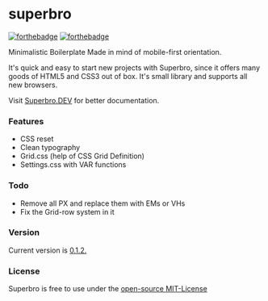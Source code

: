 # superbro
[![forthebadge](https://forthebadge.com/images/badges/built-with-love.svg)](https://forthebadge.com) [![forthebadge](https://forthebadge.com/images/badges/for-you.svg)](https://forthebadge.com)

Minimalistic Boilerplate
Made in mind of mobile-first orientation.

It's quick and easy to start new projects with Superbro, since it offers many goods of HTML5 and CSS3 out of box. It's small library and supports all new browsers.

Visit [Superbro.DEV](https://superbro.dev) for better documentation.

### Features
- CSS reset
- Clean typography 
- Grid.css (help of CSS Grid Definition)
- Settings.css with VAR functions

### Todo
- Remove all PX and replace them with EMs or VHs
- Fix the Grid-row system in it

### Version
Current version is [0.1.2.](https://github.com/eync/superbro/releases/tag/v0.1.2)

### License
Superbro is free to use under the [open-source MIT-License](https://github.com/eync/superbro/blob/master/LICENSE.md)
